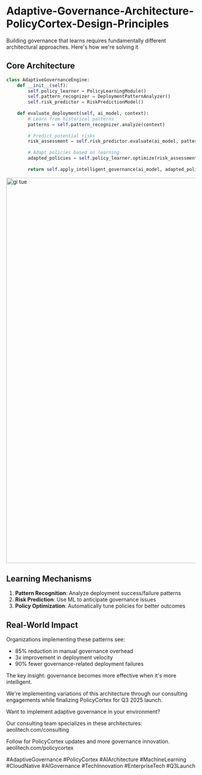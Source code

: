 # Adaptive-Governance-Architecture-PolicyCortex-Design-Principles
Building governance that learns requires fundamentally different architectural approaches. Here's how we're solving it


## Core Architecture

```python
class AdaptiveGovernanceEngine:
    def __init__(self):
        self.policy_learner = PolicyLearningModule()
        self.pattern_recognizer = DeploymentPatternAnalyzer()
        self.risk_predictor = RiskPredictionModel()
    
    def evaluate_deployment(self, ai_model, context):
        # Learn from historical patterns
        patterns = self.pattern_recognizer.analyze(context)
        
        # Predict potential risks
        risk_assessment = self.risk_predictor.evaluate(ai_model, patterns)
        
        # Adapt policies based on learning
        adapted_policies = self.policy_learner.optimize(risk_assessment)
        
        return self.apply_intelligent_governance(ai_model, adapted_policies)
```
<img width="1536" height="1024" alt="gi tue" src="https://github.com/user-attachments/assets/2ef21fd0-fa36-4171-8f0e-f691a5c195db" />

## Learning Mechanisms

1. **Pattern Recognition**: Analyze deployment success/failure patterns
2. **Risk Prediction**: Use ML to anticipate governance issues
3. **Policy Optimization**: Automatically tune policies for better outcomes

## Real-World Impact

Organizations implementing these patterns see:

- 85% reduction in manual governance overhead
- 3x improvement in deployment velocity
- 90% fewer governance-related deployment failures

The key insight: governance becomes more effective when it's more intelligent.

We're implementing variations of this architecture through our consulting engagements while finalizing PolicyCortex for Q3 2025 launch.

Want to implement adaptive governance in your environment?

Our consulting team specializes in these architectures: aeolitech.com/consulting

Follow for PolicyCortex updates and more governance innovation.  aeolitech.com/policycortex

\#AdaptiveGovernance #PolicyCortex #AIArchitecture #MachineLearning #CloudNative #AIGovernance #TechInnovation #EnterpriseTech #Q3Launch

